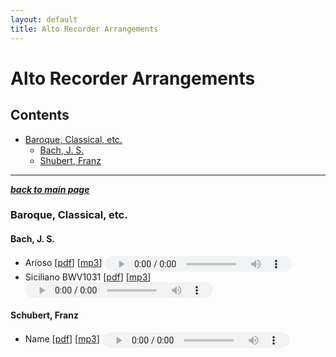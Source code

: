 ```yaml
---
layout: default
title: Alto Recorder Arrangements
---
```


# Alto Recorder Arrangements
## Contents

- [Baroque, Classical, etc.](#baroque-classical-etc)
  - [Bach, J. S.](#bach-j-s)
  - [Shubert, Franz](#schubert-franz)

---
[***back to main page***](index.md)
### Baroque, Classical, etc.
#### Bach, J. S.
- Arioso \[[pdf](Recorder-alto/Baroque_Classical_etc/Arioso_from_Cantata_BWV#156-Bach-JS.pdf)\] \[[mp3](Recorder-alto/Baroque_Classical_etc/Arioso_from_Cantata_BWV#156-Bach-JS.mp3)\] <audio controls style="vertical-align: middle; height: 25px;">
  <source src="Recorder-alto/Baroque_Classical_etc/Arioso_from_Cantata_BWV#156-Bach-JS.mp3" type="audio/mpeg"></audio>
- Siciliano BWV1031 \[[pdf](Recorder-alto/Baroque_Classical_etc/Siciliano_Bwv#1031_Alto_Recorder-Bach-JS.pdf)\] \[[mp3](Recorder-alto/Baroque_Classical_etc/Siciliano_Bwv#1031_Alto_Recorder-Bach-JS.pdf)\] <audio controls style="vertical-align: middle; height: 25px;">
  <source src="link" type="audio/mpeg"></audio>

#### Schubert, Franz
- Name \[[pdf](Recorder-alto/Baroque_Classical_etc/Ave_Maria-Schubert_Opus_52_#9_Alto_Recorder_arr_by_Sasani.pdf)\] \[[mp3](Recorder-alto/Baroque_Classical_etc/Ave_Maria-Schubert_Opus_52_#9_Alto_Recorder_arr_by_Sasani.mp3)\] <audio controls style="vertical-align: middle; height: 25px;">
  <source src="Recorder-alto/Baroque_Classical_etc/Ave_Maria-Schubert_Opus_52_#9_Alto_Recorder_arr_by_Sasani.mp3" type="audio/mpeg"></audio>